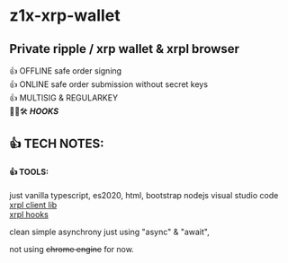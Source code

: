 # z1x-xrp-wallet
## Private ripple / xrp wallet & xrpl browser

👍 OFFLINE safe order signing<br/>
👍 ONLINE safe order submission without secret keys<br/>
👍 MULTISIG & REGULARKEY<br/>
🚧👷🛠️ ***HOOKS*** <br/>

## 👍 TECH NOTES:<br/>
#### 👍 TOOLS:<br/>
just vanilla typescript, es2020, html, bootstrap
nodejs
visual studio code<br/>
[xrpl client lib](https://xrpl.org/)<br/>
[xrpl hooks](http://hooks.xrpl.org)

clean simple asynchrony just using "async" & "await", <br/>

not using ~~chrome engine~~ for now.<br/>






